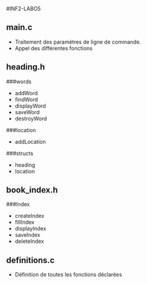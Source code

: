 #INF2-LABO5
## main.c
- Traitement des paramètres de ligne de commande.
- Appel des différentes fonctions


## heading.h
###words
- addWord
- findWord
- displayWord
- saveWord
- destroyWord

###location
- addLocation

###structs
- heading
- location

## book_index.h
###Index
- createIndex
- fillIndex
- displayIndex
- saveIndex
- deleteIndex

## definitions.c
- Définition de toutes les fonctions déclarées
